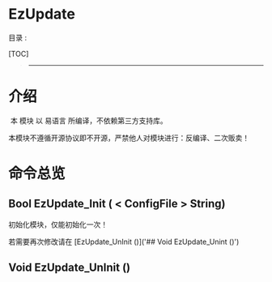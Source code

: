 # EzUpdate

目录 :

[TOC]

> ---------------------------------------

# 介绍

​        本 模块 以 易语言 所编译，不依赖第三方支持库。

​        本模块不遵循开源协议即不开源，严禁他人对模块进行：反编译、二次贩卖！

# 命令总览

## Bool EzUpdate_Init ( < ConfigFile >  String)

初始化模块，仅能初始化一次！

若需要再次修改请在 [EzUpdate_UnInit \(\)]('## Void EzUpdate_Unint ()')

## Void EzUpdate_UnInit ()

